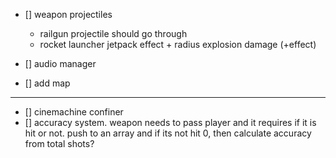 - [] weapon projectiles
  - railgun projectile should go through
  - rocket launcher jetpack effect + radius explosion damage (+effect)

- [] audio manager
- [] add map

---

- [] cinemachine confiner
- [] accuracy system. weapon needs to pass player and it requires if it is hit or not.
  push to an array and if its not hit 0, then calculate accuracy from total shots?
